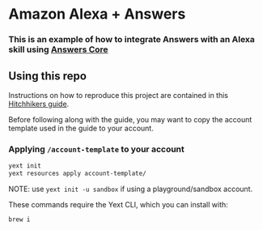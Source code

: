# Amazon Alexa + Answers

### This is an example of how to integrate Answers with an Alexa skill using [Answers Core](https://github.com/yext/answers-core)

## Using this repo
Instructions on how to reproduce this project are contained in this [Hitchhikers guide](https://hitchhikers.yext.com/guides/answers-and-alexa/).

Before following along with the guide, you may want to copy the account template used in the guide to your account.

### Applying ```/account-template``` to your account
```bash
yext init 
yext resources apply account-template/
```
NOTE: use ```yext init -u sandbox``` if using a playground/sandbox account.

These commands require the Yext CLI, which you can install with:
```bash
brew i